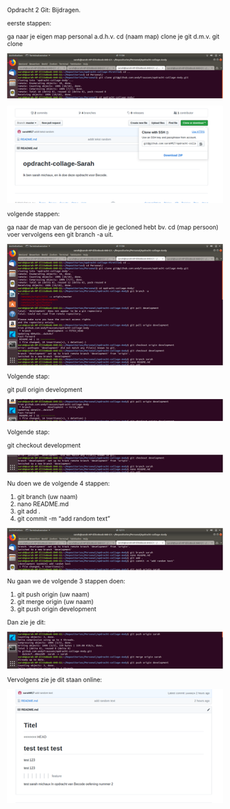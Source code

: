 ﻿Opdracht 2 Git: Bijdragen.

eerste stappen:

ga naar je eigen map personal a.d.h.v. cd (naam map)
clone je git d.m.v. git clone 



![Afbeelding1](./img/afbeelding_1.png)


![Afbeelding9](./img/afbeelding_9.png)













volgende stappen: 

ga naar de map van de persoon die je gecloned hebt bv. cd (map persoon)
voer vervolgens een git branch -a uit.


![Afbeelding8](./img/afbeelding_8.png)




Volgende stap:

git pull origin development

![Afbeelding2](./img/afbeelding_2.png)


Volgende stap:

git checkout development

![Afbeelding3](./img/afbeelding_3.png)


Nu doen we de volgende 4 stappen:

1. git branch (uw naam)
2. nano README.md
3. git add .
4. git commit -m “add random text”

![Afbeelding4](./img/afbeelding_4.png)


Nu gaan we de volgende 3 stappen doen:

1. git push origin (uw naam)
2. git merge origin (uw naam)
3. git push origin development


Dan zie je dit:

![Afbeelding5](./img/afbeelding_5.png)

Vervolgens zie je dit staan online:

![Afbeelding13](./img/afbeelding_13.png)



